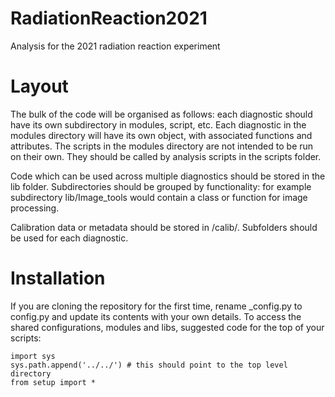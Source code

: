 # RadiationReaction2021
Analysis for the 2021 radiation reaction experiment 

# Layout
The bulk of the code will be organised as follows: each diagnostic should have its own subdirectory in modules, script, etc. Each diagnostic in the modules directory will have its own object, with associated functions and attributes. The scripts in the modules directory are not intended to be run on their own. They should be called by analysis scripts in the scripts folder. 

Code which can be used across multiple diagnostics should be stored in the lib folder. Subdirectories should be grouped by functionality: for example subdirectory lib/Image_tools would contain a class or function for image processing.

Calibration data or metadata should be stored in /calib/. Subfolders should be used for each diagnostic.

# Installation

If you are cloning the repository for the first time, rename _config.py to config.py and update its contents with your own details.
To access the shared configurations, modules and libs, suggested code for the top of your scripts:
```
import sys
sys.path.append('../../') # this should point to the top level directory
from setup import *
```





